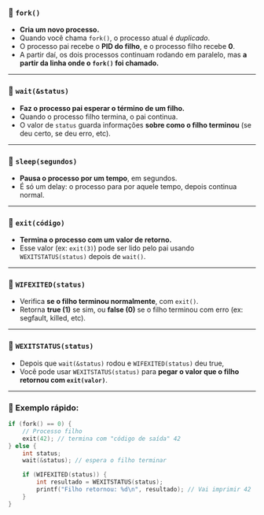 ### 🧠 `fork()`
- **Cria um novo processo.**
- Quando você chama `fork()`, o processo atual é *duplicado*.
- O processo pai recebe o **PID do filho**, e o processo filho recebe **0**.
- A partir daí, os dois processos continuam rodando em paralelo, mas **a partir da linha onde o `fork()` foi chamado.**

---

### 🧠 `wait(&status)`
- **Faz o processo pai esperar o término de um filho.**
- Quando o processo filho termina, o pai continua.
- O valor de `status` guarda informações **sobre como o filho terminou** (se deu certo, se deu erro, etc).

---

### 🧠 `sleep(segundos)`
- **Pausa o processo por um tempo**, em segundos.
- É só um delay: o processo para por aquele tempo, depois continua normal.

---

### 🧠 `exit(código)`
- **Termina o processo com um valor de retorno.**
- Esse valor (ex: `exit(3)`) pode ser lido pelo pai usando `WEXITSTATUS(status)` depois de `wait()`.

---

### 🧠 `WIFEXITED(status)`
- Verifica **se o filho terminou normalmente**, com `exit()`.
- Retorna **true (1)** se sim, ou **false (0)** se o filho terminou com erro (ex: segfault, killed, etc).

---

### 🧠 `WEXITSTATUS(status)`
- Depois que `wait(&status)` rodou e `WIFEXITED(status)` deu true,
- Você pode usar `WEXITSTATUS(status)` para **pegar o valor que o filho retornou com `exit(valor)`**.

---

### 🧪 Exemplo rápido:
```c
if (fork() == 0) {
    // Processo filho
    exit(42); // termina com "código de saída" 42
} else {
    int status;
    wait(&status); // espera o filho terminar

    if (WIFEXITED(status)) {
        int resultado = WEXITSTATUS(status);
        printf("Filho retornou: %d\n", resultado); // Vai imprimir 42
    }
}
```
